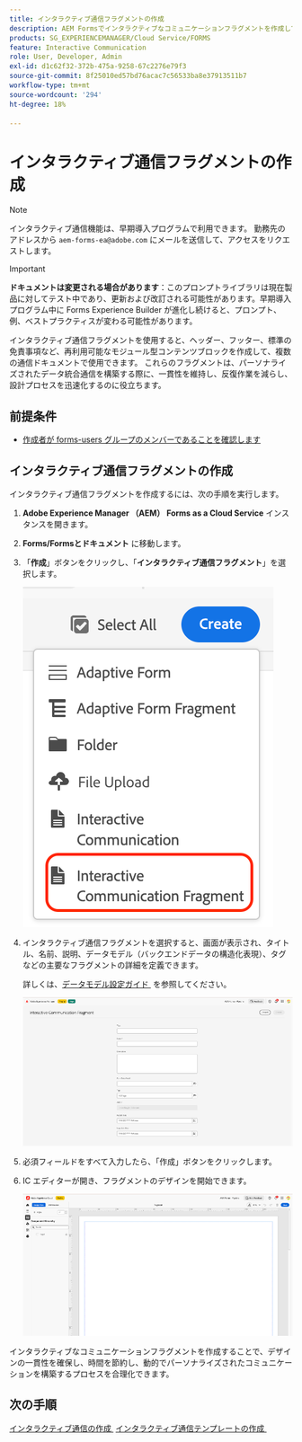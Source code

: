 ```yaml
---
title: インタラクティブ通信フラグメントの作成
description: AEM Formsでインタラクティブなコミュニケーションフラグメントを作成して、モジュール化された再利用可能なコンテンツブロックを構築します。これにより、一貫性が確保され、時間が節約され、パーソナライズされたデータ駆動型のコミュニケーションがサポートされます。
products: SG_EXPERIENCEMANAGER/Cloud Service/FORMS
feature: Interactive Communication
role: User, Developer, Admin
exl-id: d1c62f32-372b-475a-9258-67c2276e79f3
source-git-commit: 8f25010ed57bd76acac7c56533ba8e37913511b7
workflow-type: tm+mt
source-wordcount: '294'
ht-degree: 18%

---
```



# インタラクティブ通信フラグメントの作成

>[!NOTE]
>
> インタラクティブ通信機能は、早期導入プログラムで利用できます。 勤務先のアドレスから `aem-forms-ea@adobe.com` にメールを送信して、アクセスをリクエストします。

>[!IMPORTANT]
>
> **ドキュメントは変更される場合があります**：このプロンプトライブラリは現在製品に対してテスト中であり、更新および改訂される可能性があります。早期導入プログラム中に Forms Experience Builder が進化し続けると、プロンプト、例、ベストプラクティスが変わる可能性があります。

インタラクティブ通信フラグメントを使用すると、ヘッダー、フッター、標準の免責事項など、再利用可能なモジュール型コンテンツブロックを作成して、複数の通信ドキュメントで使用できます。 これらのフラグメントは、パーソナライズされたデータ統合通信を構築する際に、一貫性を維持し、反復作業を減らし、設計プロセスを迅速化するのに役立ちます。

## 前提条件

* [作成者が forms-users グループのメンバーであることを確認します](/help/forms/setup-forms-cloud-service.md#configure-users)

## インタラクティブ通信フラグメントの作成

インタラクティブ通信フラグメントを作成するには、次の手順を実行します。

1. **Adobe Experience Manager （AEM） Forms as a Cloud Service** インスタンスを開きます。
1. **Forms/Formsとドキュメント** に移動します。
1. 「**作成**」ボタンをクリックし、「**インタラクティブ通信フラグメント**」を選択します。

   ![IC Docu の検索 &#x200B;](/help/forms/interactive-communication/assets/fragment.png)

1. インタラクティブ通信フラグメントを選択すると、画面が表示され、タイトル、名前、説明、データモデル（バックエンドデータの構造化表現）、タグなどの主要なフラグメントの詳細を定義できます。

   詳しくは、[&#x200B; データモデル設定ガイド &#x200B;](https://experienceleague.adobe.com/ja/docs/experience-manager-cloud-service/content/forms/integrate/use-form-data-model/create-form-data-models) を参照してください。

   ![IC Docu の検索 &#x200B;](/help/forms/interactive-communication/assets/createfrgmnt.png)

1. 必須フィールドをすべて入力したら、「作成」ボタンをクリックします。
1. IC エディターが開き、フラグメントのデザインを開始できます。

   ![IC Docu の検索 &#x200B;](/help/forms/interactive-communication/assets/frgmntui.png)

インタラクティブなコミュニケーションフラグメントを作成することで、デザインの一貫性を確保し、時間を節約し、動的でパーソナライズされたコミュニケーションを構築するプロセスを合理化できます。

## 次の手順

[&#x200B; インタラクティブ通信の作成 &#x200B;](/help/forms/interactive-communication/create-interactive-communication.md)
[&#x200B; インタラクティブ通信テンプレートの作成 &#x200B;](/help/forms/interactive-communication/create-interactive-communication-template.md)
